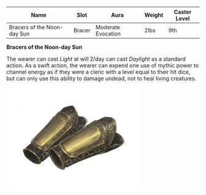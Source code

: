 
| Name                        | Slot   | Aura               | Weight | Caster Level |
| --------------------------- | ------ | ------------------ | ------ | ------------ |
| Bracers of the Noon-day Sun | Bracer | Moderate Evocation | 2lbs   | 9th          |

**Bracers of the Noon-day Sun**

The wearer can cast *Light* at will
2/day can cast *Daylight* as a standard action. 
As a swift action, the wearer can expend one use of mythic power to channel energy as if they were a cleric with a level equal to their hit dice, but can only use this ability to damage undead, not to heal living creatures.


![itemimage]

[itemimage]: https://github.com/FFrisby/PathfinderArcadia/blob/main/Magic%20Items/ItemArt/BracersOfNoondaySun.jpg

